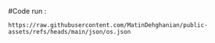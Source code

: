 #Code run :
 
```
https://raw.githubusercontent.com/MatinDehghanian/public-assets/refs/heads/main/json/os.json
```
